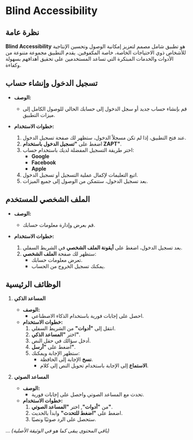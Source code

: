 # Blind Accessibility

## نظرة عامة

**Blind Accessibility** هو تطبيق شامل مصمم لتعزيز إمكانية الوصول وتحسين الإنتاجية للأشخاص ذوي الاحتياجات الخاصة، خاصة المكفوفين. يقدم التطبيق مجموعة متنوعة من الأدوات والخدمات المبتكرة التي تساعد المستخدمين على تحقيق أهدافهم بسهولة وكفاءة.

## تسجيل الدخول وإنشاء حساب

- **الوصف:**
  - قم بإنشاء حساب جديد أو سجل الدخول إلى حسابك الحالي للوصول الكامل إلى ميزات التطبيق.

- **خطوات الاستخدام:**
  1. عند فتح التطبيق، إذا لم تكن مسجلاً الدخول، ستظهر لك صفحة تسجيل الدخول.
  2. اضغط على **"تسجيل الدخول باستخدام ZAPT"**.
  3. اختر طريقة التسجيل المفضلة لديك باستخدام حساب:
     - **Google**
     - **Facebook**
     - **Apple**
  4. اتبع التعليمات لإكمال عملية التسجيل أو تسجيل الدخول.
  5. بعد تسجيل الدخول، ستتمكن من الوصول إلى جميع الميزات.

## الملف الشخصي للمستخدم

- **الوصف:**
  - قم بعرض وإدارة معلومات حسابك.

- **خطوات الاستخدام:**
  1. بعد تسجيل الدخول، اضغط على **أيقونة الملف الشخصي** في الشريط السفلي.
  2. ستظهر لك صفحة **الملف الشخصي**:
     - تعرض معلومات حسابك.
     - يمكنك تسجيل الخروج من الحساب.

## الوظائف الرئيسية

1. **المساعد الذكي**

   - **الوصف:**
     - احصل على إجابات فورية باستخدام الذكاء الاصطناعي.
   - **خطوات الاستخدام:**
     1. انتقل إلى **"أدوات"** من الشريط السفلي.
     2. اختر **"المساعد الذكي"**.
     3. أدخل سؤالك في حقل النص.
     4. اضغط على **"أرسل"**.
     5. ستظهر الإجابة ويمكنك:
        - **نسخ** الإجابة إلى الحافظة.
        - **الاستماع** إلى الإجابة باستخدام تحويل النص إلى كلام.

2. **المساعد الصوتي**

   - **الوصف:**
     - تحدث مع المساعد الصوتي واحصل على إجابات فورية.
   - **خطوات الاستخدام:**
     1. من **"أدوات"**, اختر **"المساعد الصوتي"**.
     2. اضغط على **"اضغط للتحدث"** وابدأ بالحديث.
     3. ستحصل على الرد صوتيًا ونصيًا.

... _(باقي المحتوى يبقى كما هو في الوثيقة الأصلية)_
